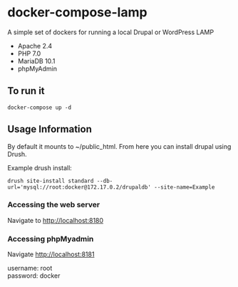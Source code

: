 # docker-compose-lamp
A simple set of dockers for running a local Drupal or WordPress LAMP
- Apache 2.4
- PHP 7.0
- MariaDB 10.1 
- phpMyAdmin

## To run it
`docker-compose up -d`

## Usage Information

By default it mounts to ~/public_html.  From here you can install drupal using Drush.

Example drush install:

`drush site-install standard --db-url='mysql://root:docker@172.17.0.2/drupaldb' --site-name=Example`

### Accessing the web server

Navigate to [http://localhost:8180](http://localhsot:8180)

### Accessing phpMyadmin

Navigate [http://localhost:8181](http://localhsot:8181) 

username: root  
password: docker
